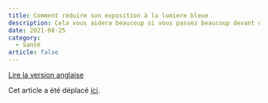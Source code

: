 ```yaml
---
title: Comment réduire son exposition à la lumiere bleue
description: Cela vous aidera beaucoup si vous passez beaucoup devant un écran
date: 2021-08-25
category:
  - Santé
article: false
---
```


[Lire la version anglaise](../../../posts/2021-08-25-reduce-blue-light-exposure/README.md)

Cet article a été déplacé [ici](../../2021/08/reduire-son-exposition-a-la-lumiere-bleue/README.md).
